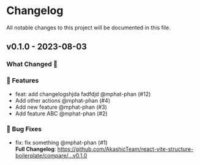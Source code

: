 # Changelog

All notable changes to this project will be documented in this file.

## v0.1.0 - 2023-08-03

### What Changed 👀

### 🚀 Features

- feat: add changelogshjda fadfdjd @mphat-phan (#12)
- Add other actions @mphat-phan (#4)
- Add new feature @mphat-phan (#3)
- Add feature ABC @mphat-phan (#2)

### 🐛 Bug Fixes

- fix: fix something @mphat-phan (#1)   
  **Full Changelog**: https://github.com/AkashicTeam/react-vite-structure-boilerplate/compare/...v0.1.0
